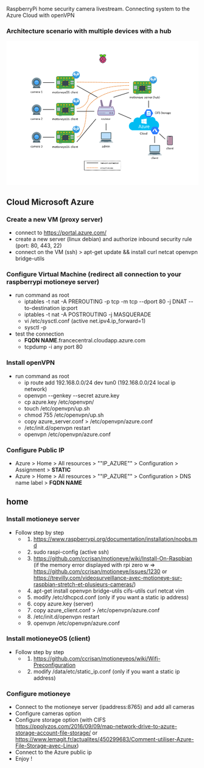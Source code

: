 RaspberryPi home security camera livestream. Connecting system to the Azure Cloud with openVPN

### Architecture scenario with multiple devices with a hub
![](architecture.png)

## Cloud Microsoft Azure
### Create a new VM (proxy server)
- connect to https://portal.azure.com/
- create a new server (linux debian) and authorize inbound security rule (port: 80, 443, 22)
- connect on the VM (ssh) > apt-get update && install curl netcat openvpn bridge-utils

### Configure Virtual Machine (redirect all connection to your raspberrypi motioneye server)
- run command as root 
    - iptables -t nat -A PREROUTING -p tcp -m tcp --dport 80 -j DNAT --to-destination ip:port
    - iptables -t nat -A POSTROUTING -j MASQUERADE
    - vi /etc/sysctl.conf (active net.ipv4.ip_forward=1)
    - sysctl -p
- test the connection
    - **FQDN NAME**.francecentral.cloudapp.azure.com
    - tcpdump -i any port 80

### Install openVPN
- run command as root
    - ip route add 192.168.0.0/24 dev tun0 (192.168.0.0/24 local ip network)
    - openvpn --genkey --secret azure.key
    - cp azure.key /etc/openvpn/
    - touch /etc/openvpn/up.sh
    - chmod 755 /etc/openvpn/up.sh
    - copy azure_server.conf > /etc/openvpn/azure.conf
    - /etc/init.d/openvpn restart
    - openvpn /etc/openvpn/azure.conf

### Configure Public IP
- Azure > Home > All resources > ""IP_AZURE"" > Configuration > Assignment > **STATIC**
- Azure > Home > All resources > ""IP_AZURE"" > Configuration > DNS name label > **FQDN NAME**


## home
### Install motioneye server
- Follow step by step
    - 1) https://www.raspberrypi.org/documentation/installation/noobs.md
    - 2) sudo raspi-config (active ssh)
    - 3) https://github.com/ccrisan/motioneye/wiki/Install-On-Raspbian (if the memory error displayed with rpi zero w => https://github.com/ccrisan/motioneye/issues/1230 or https://trevilly.com/videosurveillance-avec-motioneye-sur-raspbian-stretch-et-plusieurs-cameras/)
    - 4) apt-get install openvpn bridge-utils cifs-utils curl netcat vim
    - 5) modify /etc/dhcpcd.conf (only if you want a static ip address)
    - 6) copy azure.key (server)
    - 7) copy azure_client.conf > /etc/openvpn/azure.conf
    - 8) /etc/init.d/openvpn restart
    - 9) openvpn /etc/openvpn/azure.conf

### Install motioneyeOS (client)
- Follow step by step
    - 1) https://github.com/ccrisan/motioneyeos/wiki/Wifi-Preconfiguration
    - 2) modify /data/etc/static_ip.conf (only if you want a static ip address)

### Configure motioneye
- Connect to the motioneye server (ipaddress:8765) and add all cameras
- Configure cameras option
- Configure storage option (with CIFS https://ppolyzos.com/2016/09/09/map-network-drive-to-azure-storage-account-file-storage/ or https://www.lemagit.fr/actualites/450299683/Comment-utiliser-Azure-File-Storage-avec-Linux) 
- Connect to the Azure public ip
- Enjoy !
